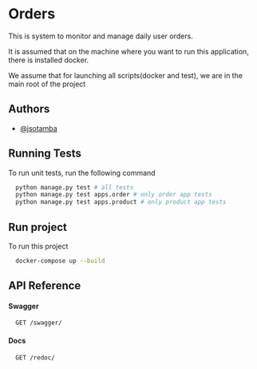# Orders

This is system to monitor and manage daily user orders.

It is assumed that on the machine where you want to run this application, 
there is installed docker.

We assume that for launching all scripts(docker and test), we are in the main root of the project

## Authors

- [@jsotamba](https://github.com/jsotamba)

## Running Tests

To run unit tests, run the following command

```bash
  python manage.py test # all tests
  python manage.py test apps.order # only order app tests
  python manage.py test apps.product # only product app tests
```

## Run project

To run this project 

```bash
  docker-compose up --build
```

## API Reference

#### Swagger

```http
  GET /swagger/
```

#### Docs

```http
  GET /redoc/
```


